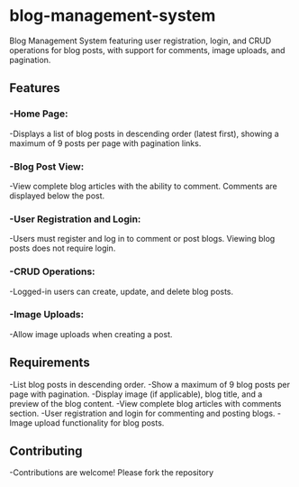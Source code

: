 # blog-management-system
Blog Management System featuring user registration, login, and CRUD operations for blog posts, with support for comments, image uploads, and pagination.

## Features
### -Home Page: 
  -Displays a list of blog posts in descending order (latest first), showing a maximum of 9 posts per page with pagination links.
### -Blog Post View: 
  -View complete blog articles with the ability to comment. Comments are displayed below the post.
### -User Registration and Login: 
  -Users must register and log in to comment or post blogs. Viewing blog posts does not require login.
### -CRUD Operations: 
  -Logged-in users can create, update, and delete blog posts.
### -Image Uploads: 
  -Allow image uploads when creating a post.
## Requirements
  -List blog posts in descending order.
  -Show a maximum of 9 blog posts per page with pagination.
  -Display image (if applicable), blog title, and a preview of the blog content.
  -View complete blog articles with comments section.
  -User registration and login for commenting and posting blogs.
  -Image upload functionality for blog posts.
## Contributing
  -Contributions are welcome! Please fork the repository
